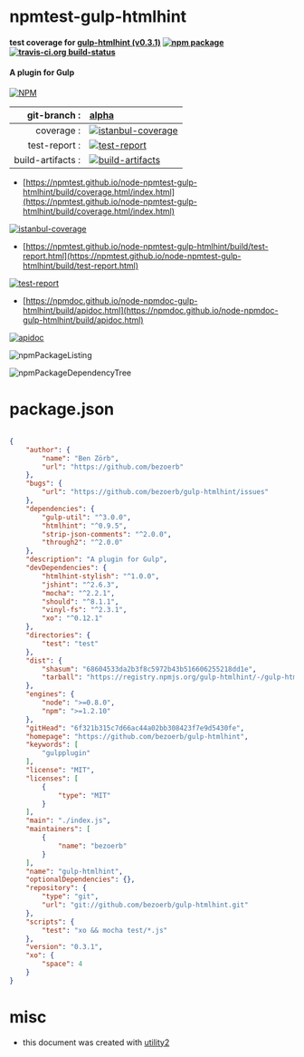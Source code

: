# npmtest-gulp-htmlhint

#### test coverage for  [gulp-htmlhint (v0.3.1)](https://github.com/bezoerb/gulp-htmlhint)  [![npm package](https://img.shields.io/npm/v/npmtest-gulp-htmlhint.svg?style=flat-square)](https://www.npmjs.org/package/npmtest-gulp-htmlhint) [![travis-ci.org build-status](https://api.travis-ci.org/npmtest/node-npmtest-gulp-htmlhint.svg)](https://travis-ci.org/npmtest/node-npmtest-gulp-htmlhint)

#### A plugin for Gulp

[![NPM](https://nodei.co/npm/gulp-htmlhint.png?downloads=true&downloadRank=true&stars=true)](https://www.npmjs.com/package/gulp-htmlhint)

| git-branch : | [alpha](https://github.com/npmtest/node-npmtest-gulp-htmlhint/tree/alpha)|
|--:|:--|
| coverage : | [![istanbul-coverage](https://npmtest.github.io/node-npmtest-gulp-htmlhint/build/coverage.badge.svg)](https://npmtest.github.io/node-npmtest-gulp-htmlhint/build/coverage.html/index.html)|
| test-report : | [![test-report](https://npmtest.github.io/node-npmtest-gulp-htmlhint/build/test-report.badge.svg)](https://npmtest.github.io/node-npmtest-gulp-htmlhint/build/test-report.html)|
| build-artifacts : | [![build-artifacts](https://npmtest.github.io/node-npmtest-gulp-htmlhint/glyphicons_144_folder_open.png)](https://github.com/npmtest/node-npmtest-gulp-htmlhint/tree/gh-pages/build)|

- [https://npmtest.github.io/node-npmtest-gulp-htmlhint/build/coverage.html/index.html](https://npmtest.github.io/node-npmtest-gulp-htmlhint/build/coverage.html/index.html)

[![istanbul-coverage](https://npmtest.github.io/node-npmtest-gulp-htmlhint/build/screenCapture.buildCi.browser.%252Ftmp%252Fbuild%252Fcoverage.lib.html.png)](https://npmtest.github.io/node-npmtest-gulp-htmlhint/build/coverage.html/index.html)

- [https://npmtest.github.io/node-npmtest-gulp-htmlhint/build/test-report.html](https://npmtest.github.io/node-npmtest-gulp-htmlhint/build/test-report.html)

[![test-report](https://npmtest.github.io/node-npmtest-gulp-htmlhint/build/screenCapture.buildCi.browser.%252Ftmp%252Fbuild%252Ftest-report.html.png)](https://npmtest.github.io/node-npmtest-gulp-htmlhint/build/test-report.html)

- [https://npmdoc.github.io/node-npmdoc-gulp-htmlhint/build/apidoc.html](https://npmdoc.github.io/node-npmdoc-gulp-htmlhint/build/apidoc.html)

[![apidoc](https://npmdoc.github.io/node-npmdoc-gulp-htmlhint/build/screenCapture.buildCi.browser.%252Ftmp%252Fbuild%252Fapidoc.html.png)](https://npmdoc.github.io/node-npmdoc-gulp-htmlhint/build/apidoc.html)

![npmPackageListing](https://npmtest.github.io/node-npmtest-gulp-htmlhint/build/screenCapture.npmPackageListing.svg)

![npmPackageDependencyTree](https://npmtest.github.io/node-npmtest-gulp-htmlhint/build/screenCapture.npmPackageDependencyTree.svg)



# package.json

```json

{
    "author": {
        "name": "Ben Zörb",
        "url": "https://github.com/bezoerb"
    },
    "bugs": {
        "url": "https://github.com/bezoerb/gulp-htmlhint/issues"
    },
    "dependencies": {
        "gulp-util": "^3.0.0",
        "htmlhint": "^0.9.5",
        "strip-json-comments": "^2.0.0",
        "through2": "^2.0.0"
    },
    "description": "A plugin for Gulp",
    "devDependencies": {
        "htmlhint-stylish": "^1.0.0",
        "jshint": "^2.6.3",
        "mocha": "^2.2.1",
        "should": "^8.1.1",
        "vinyl-fs": "^2.3.1",
        "xo": "^0.12.1"
    },
    "directories": {
        "test": "test"
    },
    "dist": {
        "shasum": "68604533da2b3f8c5972b43b516606255218dd1e",
        "tarball": "https://registry.npmjs.org/gulp-htmlhint/-/gulp-htmlhint-0.3.1.tgz"
    },
    "engines": {
        "node": ">=0.8.0",
        "npm": ">=1.2.10"
    },
    "gitHead": "6f321b315c7d66ac44a02bb308423f7e9d5430fe",
    "homepage": "https://github.com/bezoerb/gulp-htmlhint",
    "keywords": [
        "gulpplugin"
    ],
    "license": "MIT",
    "licenses": [
        {
            "type": "MIT"
        }
    ],
    "main": "./index.js",
    "maintainers": [
        {
            "name": "bezoerb"
        }
    ],
    "name": "gulp-htmlhint",
    "optionalDependencies": {},
    "repository": {
        "type": "git",
        "url": "git://github.com/bezoerb/gulp-htmlhint.git"
    },
    "scripts": {
        "test": "xo && mocha test/*.js"
    },
    "version": "0.3.1",
    "xo": {
        "space": 4
    }
}
```



# misc
- this document was created with [utility2](https://github.com/kaizhu256/node-utility2)
